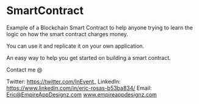 # SmartContract
Example of a Blockchain Smart Contract to help anyone trying to learn the logic on how the smart contract charges money. 

You can use it and replicate it on your own application. 

An easy way to help you get started on building a smart contract.

Contact me @

Twitter: https://twitter.com/InEvent_
LinkedIn: https://www.linkedin.com/in/eric-rosas-b53ba834/
Email: Eric@EmpireAppDesignz.com
www.empireappdesignz.com
